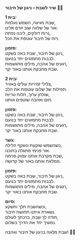 **שיר לשבת – ניגון של חיבור** 🌼🎵  

**בית 1:**  
שבת מגיעה, השמש נעלמת,  
אור של שלווה שוב זורם אלינו.  
נרות דולקים, ליבנו נפתח,  
רוח של חיבור עוטפת את הכל.  

**פזמון:**  
ניגון של חיבור, שבת באה בשקט,  
לבבות מתמזגים יחד בנועם.  
רגעים של אהבה, מילים מתגשמות,  
שבת מחבקת אותנו באור יקר.  

**בית 2:**  
צלילי זמירות עולים באוויר,  
תפילות של שלום עוטפות את הלב.  
שולחן ערוך, חלות טריות,  
חום ואהבה שוטפים אותנו.  

**פזמון:**  
ניגון של חיבור, שבת באה בשקט,  
לבבות מתמזגים יחד בנועם.  
רגעים של אהבה, מילים מתגשמות,  
שבת מחבקת אותנו באור יקר.  

**גשר:**  
כשהשמש שוקעת ונשקף הלילה,  
אור פנימי מתגלה בתוכנו.  
שבת מקרבת אותנו עמוק פנימה,  
ממלאת אותנו באור של קדושה.  

**פזמון:**  
ניגון של חיבור, שבת באה בשקט,  
לבבות מתמזגים יחד בנועם.  
רגעים של אהבה, מילים מתגשמות,  
שבת מחבקת אותנו באור יקר.  

**סיום:**  
וכשהשבת תלך ותשקע,  
נשארת איתנו תחושת חיבור.  
תודה לך שבת, ברכתך לעולם,  
נמשיך יחד את הדרך בשלום.  

שבת מלאה בניגון של חיבור ואהבה! 🌷✨
